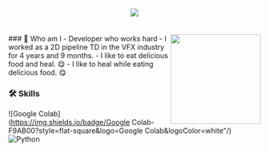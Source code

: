 
<h1 align="center">
  <a href="https://git.io/typing-svg">
    <img src="https://readme-typing-svg.demolab.com?font=Fira+Code&pause=1000&color=000000&center=true&lines=Hi%2C+I'm+Aerim+%F0%9F%91%8B;Nice+to+meet+you+%F0%9F%98%86">
  </a>
</h1>
<br>
### 🤔 Who am I <img align='right' src="https://github-readme-stats.vercel.app/api?username=sar9702&theme=vision-friendly-dark" height="180"> 
- Developer who works hard
- I worked as a 2D pipeline TD in the VFX industry for 4 years and 9 months.
- I like to eat delicious food and heal. 😋
- I like to heal while eating delicious food. 😋

<br>

### 🛠 Skills
![Google Colab](https://img.shields.io/badge/Google Colab-F9AB00?style=flat-square&logo=Google Colab&logoColor=white"/)
![Python](https://img.shields.io/badge/python-3670A0?style=flat-square&logo=python&logoColor=ffdd54)

